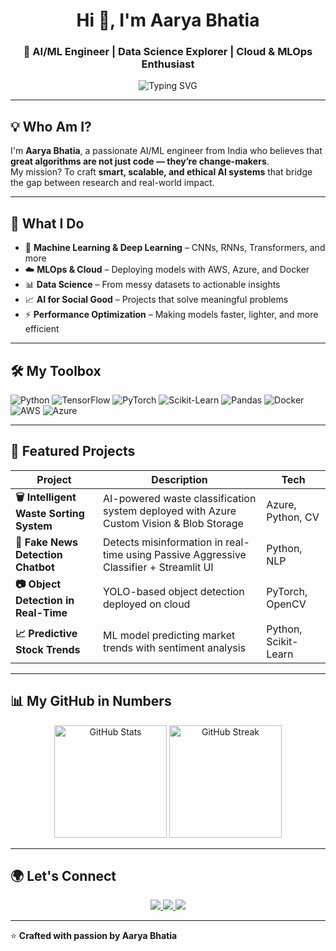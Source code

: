<h1 align="center">Hi 👋, I'm Aarya Bhatia</h1>
<h3 align="center">🚀 AI/ML Engineer | Data Science Explorer | Cloud & MLOps Enthusiast</h3>

<p align="center">
  <img src="https://readme-typing-svg.herokuapp.com?font=Fira+Code&size=20&pause=1000&color=00C0FF&width=550&lines=Turning+Ideas+into+Intelligent+Solutions;Passionate+about+AI+that+Impacts+Lives;MLOps+%7C+Cloud+%7C+Deep+Learning" alt="Typing SVG" />
</p>

---

## 💡 Who Am I?
I'm **Aarya Bhatia**, a passionate AI/ML engineer from India who believes that **great algorithms are not just code — they’re change-makers**.  
My mission? To craft **smart, scalable, and ethical AI systems** that bridge the gap between research and real-world impact.

---

## 🚀 What I Do
- 🧠 **Machine Learning & Deep Learning** – CNNs, RNNs, Transformers, and more  
- ☁️ **MLOps & Cloud** – Deploying models with AWS, Azure, and Docker  
- 📊 **Data Science** – From messy datasets to actionable insights  
- 📈 **AI for Social Good** – Projects that solve meaningful problems  
- ⚡ **Performance Optimization** – Making models faster, lighter, and more efficient  

---

## 🛠 My Toolbox
![Python](https://img.shields.io/badge/Python-FFD43B?style=for-the-badge&logo=python&logoColor=blue)
![TensorFlow](https://img.shields.io/badge/TensorFlow-FF6F00?style=for-the-badge&logo=tensorflow&logoColor=white)
![PyTorch](https://img.shields.io/badge/PyTorch-EE4C2C?style=for-the-badge&logo=pytorch&logoColor=white)
![Scikit-Learn](https://img.shields.io/badge/Scikit--Learn-F7931E?style=for-the-badge&logo=scikit-learn&logoColor=white)
![Pandas](https://img.shields.io/badge/Pandas-150458?style=for-the-badge&logo=pandas&logoColor=white)
![Docker](https://img.shields.io/badge/Docker-0db7ed?style=for-the-badge&logo=docker&logoColor=white)
![AWS](https://img.shields.io/badge/AWS-FF9900?style=for-the-badge&logo=amazon-aws&logoColor=white)
![Azure](https://img.shields.io/badge/Azure-0078D4?style=for-the-badge&logo=microsoft-azure&logoColor=white)

---

## 📂 Featured Projects
| Project | Description | Tech |
|---------|-------------|------|
| **🗑 Intelligent Waste Sorting System** | AI-powered waste classification system deployed with Azure Custom Vision & Blob Storage | Azure, Python, CV |
| **📰 Fake News Detection Chatbot** | Detects misinformation in real-time using Passive Aggressive Classifier + Streamlit UI | Python, NLP |
| **📷 Object Detection in Real-Time** | YOLO-based object detection deployed on cloud | PyTorch, OpenCV |
| **📈 Predictive Stock Trends** | ML model predicting market trends with sentiment analysis | Python, Scikit-Learn |

---

## 📊 My GitHub in Numbers
<p align="center">
  <img src="https://github-readme-stats.vercel.app/api?username=aaryabhatia&show_icons=true&theme=tokyonight" alt="GitHub Stats" height="180"/>
  <img src="https://github-readme-streak-stats.herokuapp.com/?user=aaryabhatia&theme=tokyonight" alt="GitHub Streak" height="180"/>
</p>

---

## 🌍 Let's Connect
<p align="center">
  <a href="https://linkedin.com/in/aaryabhatia" target="_blank">
    <img src="https://img.shields.io/badge/LinkedIn-0077B5.svg?style=for-the-badge&logo=linkedin&logoColor=white"/>
  </a>
  <a href="mailto:aaryabhatia@gmail.com">
    <img src="https://img.shields.io/badge/Email-D14836.svg?style=for-the-badge&logo=gmail&logoColor=white"/>
  </a>
  <a href="https://github.com/aaryabhatia" target="_blank">
    <img src="https://img.shields.io/badge/GitHub-181717.svg?style=for-the-badge&logo=github&logoColor=white"/>
  </a>
</p>

---

⭐ **Crafted with passion by Aarya Bhatia**
